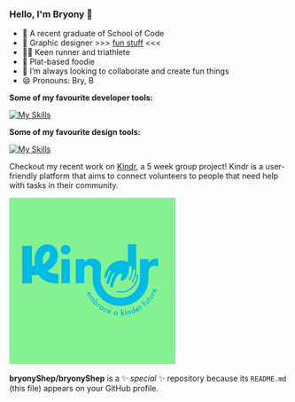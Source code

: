 ### Hello, I'm Bryony 👋
- 🚀 A recent graduate of School of Code
- 🎨 Graphic designer >>> [fun stuff](https://bryonyshepherd.com) <<<
- 🏃‍♀️ Keen runner and triathlete
- 🌱 Plat-based foodie
- 🔮 I’m always looking to collaborate and create fun things
- 😄 Pronouns: Bry, B

**Some of my favourite developer tools:**  

[![My Skills](https://skillicons.dev/icons?i=bootstrap,html,css,react,ts,js,nodejs,figma&theme=light)](https://skillicons.dev)

**Some of my favourite design tools:**  

​[![My Skills](https://skillicons.dev/icons?i=ai,ps,figma&theme=light,ae)](https://skillicons.dev)

Checkout my recent work on [Kindr](https://github.com/bryonyShep/kindr), a 5 week group project!
Kindr is a user-friendly platform that aims to connect volunteers to people that need help with tasks in their community. 



<img src="Kindranimation.gif" alt="Alt Text" height="300">




**bryonyShep/bryonyShep** is a ✨ _special_ ✨ repository because its `README.md` (this file) appears on your GitHub profile.
